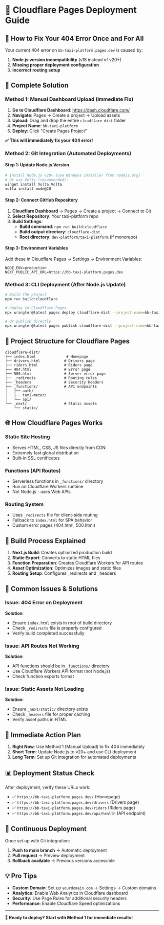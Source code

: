 # 🚀 Cloudflare Pages Deployment Guide

## 🎯 **How to Fix Your 404 Error Once and For All**

Your current 404 error on `bb-taxi-platform.pages.dev` is caused by:

1. **Node.js version incompatibility** (v18 instead of v20+)
2. **Missing proper deployment configuration**
3. **Incorrect routing setup**

## 🔧 **Complete Solution**

### **Method 1: Manual Dashboard Upload (Immediate Fix)**

1. **Go to Cloudflare Dashboard**: https://dash.cloudflare.com/
2. **Navigate**: Pages → Create a project → Upload assets
3. **Upload**: Drag and drop the entire `cloudflare-dist` folder
4. **Project Name**: `bb-taxi-platform`
5. **Deploy**: Click "Create Pages Project"

**✅ This will immediately fix your 404 error!**

### **Method 2: Git Integration (Automated Deployments)**

#### Step 1: Update Node.js Version
```bash
# Install Node.js v20+ (use Windows installer from nodejs.org)
# Or use Volta (recommended):
winget install Volta.Volta
volta install node@20
```

#### Step 2: Connect GitHub Repository
1. **Cloudflare Dashboard** → Pages → Create a project → Connect to Git
2. **Select Repository**: Your taxi-platform repo
3. **Build Settings**:
   - **Build command**: `npm run build:cloudflare`
   - **Build output directory**: `cloudflare-dist`
   - **Root directory**: `dev-platform/taxi-platform` (if monorepo)

#### Step 3: Environment Variables
Add these in Cloudflare Pages → Settings → Environment Variables:

```env
NODE_ENV=production
NEXT_PUBLIC_API_URL=https://bb-taxi-platform.pages.dev
```

### **Method 3: CLI Deployment (After Node.js Update)**

```bash
# Build the project
npm run build:cloudflare

# Deploy to Cloudflare Pages
npx wrangler@latest pages deploy cloudflare-dist --project-name=bb-taxi-platform

# Or publish directly
npx wrangler@latest pages publish cloudflare-dist --project-name=bb-taxi-platform
```

## 📁 **Project Structure for Cloudflare Pages**

```
cloudflare-dist/
├── index.html              # Homepage
├── drivers.html           # Drivers page
├── riders.html            # Riders page  
├── 404.html               # Error page
├── 500.html               # Server error page
├── _redirects             # Routing rules
├── _headers               # Security headers
├── _functions/            # API endpoints
│   ├── auth/
│   ├── taxi-meter/
│   └── api/
└── _next/                 # Static assets
    └── static/
```

## 🌐 **How Cloudflare Pages Works**

### **Static Site Hosting**
- Serves HTML, CSS, JS files directly from CDN
- Extremely fast global distribution
- Built-in SSL certificates

### **Functions (API Routes)**
- Serverless functions in `_functions/` directory
- Run on Cloudflare Workers runtime
- Not Node.js - uses Web APIs

### **Routing System**
- Uses `_redirects` file for client-side routing
- Fallback to `index.html` for SPA behavior
- Custom error pages (404.html, 500.html)

## 🔨 **Build Process Explained**

1. **Next.js Build**: Creates optimized production build
2. **Static Export**: Converts to static HTML files
3. **Function Preparation**: Creates Cloudflare Workers for API routes
4. **Asset Optimization**: Optimizes images and static files
5. **Routing Setup**: Configures _redirects and _headers

## 🚨 **Common Issues & Solutions**

### **Issue**: 404 Error on Deployment
**Solution**: 
- Ensure `index.html` exists in root of build directory
- Check `_redirects` file is properly configured
- Verify build completed successfully

### **Issue**: API Routes Not Working
**Solution**:
- API functions should be in `_functions/` directory
- Use Cloudflare Workers API format (not Node.js)
- Check function exports format

### **Issue**: Static Assets Not Loading
**Solution**:
- Ensure `_next/static/` directory exists
- Check `_headers` file for proper caching
- Verify asset paths in HTML

## 🎯 **Immediate Action Plan**

1. **Right Now**: Use Method 1 (Manual Upload) to fix 404 immediately
2. **Short Term**: Update Node.js to v20+ and use CLI deployment
3. **Long Term**: Set up Git integration for automated deployments

## 📊 **Deployment Status Check**

After deployment, verify these URLs work:
- ✅ `https://bb-taxi-platform.pages.dev/` (Homepage)
- ✅ `https://bb-taxi-platform.pages.dev/drivers` (Drivers page)
- ✅ `https://bb-taxi-platform.pages.dev/riders` (Riders page)
- ✅ `https://bb-taxi-platform.pages.dev/api/health` (API endpoint)

## 🔄 **Continuous Deployment**

Once set up with Git integration:
1. **Push to main branch** → Automatic deployment
2. **Pull request** → Preview deployment
3. **Rollback available** → Previous versions accessible

## 💡 **Pro Tips**

- **Custom Domain**: Set up `yourdomain.com` → Settings → Custom domains
- **Analytics**: Enable Web Analytics in Cloudflare dashboard
- **Security**: Use Page Rules for additional security headers
- **Performance**: Enable Cloudflare Speed optimizations

---

**🚀 Ready to deploy? Start with Method 1 for immediate results!** 